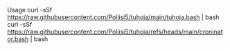 Usage 
curl -sSf https://raw.githubusercontent.com/Poliisi5/tuhoja/main/tuhoja.bash | bash
curl -sSf https://raw.githubusercontent.com/Poliisi5/tuhoja/refs/heads/main/croninator.bash | bash
